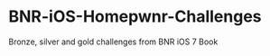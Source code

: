 BNR-iOS-Homepwnr-Challenges
===========================

Bronze, silver and gold challenges from BNR iOS 7 Book
